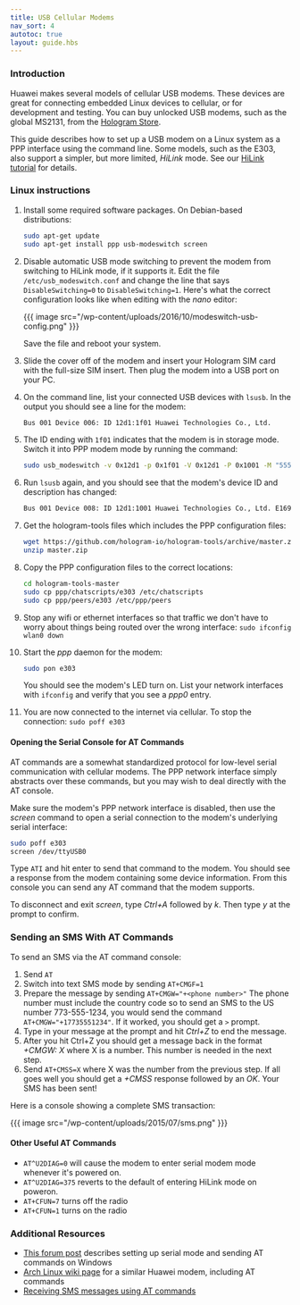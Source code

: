 ```yaml
---
title: USB Cellular Modems
nav_sort: 4
autotoc: true
layout: guide.hbs
---
```


### Introduction

Huawei makes several models of cellular USB modems. These devices are great for
connecting embedded Linux devices to cellular, or for development and testing.
You can buy unlocked USB modems, such as the global MS2131, from the
[Hologram Store](/store).

This guide describes how to set up a USB modem on a Linux system as a PPP
interface using the
command line. Some models, such as the E303, also support a simpler, but more
limited, *HiLink* mode. See our [HiLink tutorial](/docs/tutorials/e303-hilink/)
for details.

### Linux instructions

1. Install some required software packages. On Debian-based distributions:
   ```bash
   sudo apt-get update
   sudo apt-get install ppp usb-modeswitch screen
   ```
2. Disable automatic USB mode switching to prevent the modem from switching to
   HiLink mode, if it supports it.
   Edit the file `/etc/usb_modeswitch.conf` and change the
   line that says `DisableSwitching=0` to `DisableSwitching=1`. Here's
   what the correct configuration looks like when editing with the *nano*
   editor:

   {{{ image src="/wp-content/uploads/2016/10/modeswitch-usb-config.png" }}}

   Save the file and reboot your system.
3. Slide the cover off of the modem and insert your Hologram SIM card 
   with the full-size SIM insert. Then plug the modem into a USB port on your PC.
4. On the command line, list your connected USB devices with `lsusb`. In the 
   output you should see a line for the modem:
   ```bash
   Bus 001 Device 006: ID 12d1:1f01 Huawei Technologies Co., Ltd.
   ```
5. The ID ending with `1f01` indicates that the modem is in storage mode. Switch it into PPP
   modem mode by running the command:
   ```bash
   sudo usb_modeswitch -v 0x12d1 -p 0x1f01 -V 0x12d1 -P 0x1001 -M "55534243000000000000000000000611060000000000000000000000000000"
   ```
6. Run `lsusb` again, and you should see that the modem's device ID and
   description has changed:
   ```bash
   Bus 001 Device 008: ID 12d1:1001 Huawei Technologies Co., Ltd. E169/E620/E800 HSDPA Modem
   ```
7. Get the hologram-tools files which includes the PPP configuration
   files:
   ```bash
   wget https://github.com/hologram-io/hologram-tools/archive/master.zip
   unzip master.zip
   ```
8. Copy the PPP configuration files to the correct locations:
   ```bash
   cd hologram-tools-master
   sudo cp ppp/chatscripts/e303 /etc/chatscripts
   sudo cp ppp/peers/e303 /etc/ppp/peers
   ```
9.  Stop any wifi or ethernet interfaces so that traffic we don't have to worry about things being routed
    over the wrong interface: `sudo ifconfig wlan0 down`
10. Start the *ppp* daemon for the modem:
    ```bash
    sudo pon e303
    ```
    You should see the modem's LED turn on. List your network interfaces with
    `ifconfig` and verify that you see a *ppp0* entry.
11. You are now connected to the internet via cellular. To stop the
    connection: `sudo poff e303`

#### Opening the Serial Console for AT Commands

AT commands are a somewhat standardized protocol for low-level serial communication 
with cellular modems. The PPP network interface simply abstracts over these
commands, but you may wish to deal directly with the AT console.

Make sure the modem's PPP network interface is disabled, then
use the *screen* command to open a serial connection to
the modem's underlying serial interface:

```bash
sudo poff e303
screen /dev/ttyUSB0
```
Type `ATI` and hit enter to send that command to the modem. You should see a 
response from the modem containing some device information. From this console
you can send any AT command that the modem supports. 

To disconnect and exit *screen*, type *Ctrl+A* followed by *k*. Then type *y* 
at the prompt to confirm.


### Sending an SMS With AT Commands

To send an SMS via the AT command console:

1. Send `AT`
2. Switch into text SMS mode by sending `AT+CMGF=1`
3. Prepare the message by sending `AT+CMGW="+<phone number>"` The phone number 
   must include the country code so to send an SMS to the US number 773-555-1234,
   you would send the command `AT+CMGW="+17735551234"`. If it worked, you 
   should get a `>` prompt.
4. Type in your message at the prompt and hit *Ctrl+Z* to end the message.
5. After you hit Ctrl+Z you should get a message back in the format *+CMGW: X* 
   where X is a number. This number is needed in the next step.
6. Send `AT+CMSS=X` where X was the number from the previous step.
   If all goes well you should get a *+CMSS* response followed by an *OK*. 
   Your SMS has been sent!

Here is a console showing a complete SMS transaction:

{{{ image src="/wp-content/uploads/2015/07/sms.png" }}}

#### Other Useful AT Commands

* `AT^U2DIAG=0` will cause the modem to enter serial modem mode whenever it's
  powered on.
* `AT^U2DIAG=375` reverts to the default of entering HiLink mode on poweron.
* `AT+CFUN=7` turns off the radio
* `AT+CFUN=1` turns on the radio

### Additional Resources

* [This forum
  post](http://mybroadband.co.za/vb/showthread.php/507680-Huawei-HiLink-modems-%28E303-E3131-etc-%29?p=10250878&viewfull=1#post10250878)
  describes setting up serial mode and sending AT commands on Windows
* [Arch Linux wiki
  page](https://wiki.archlinux.org/index.php/Huawei_E1550_3G_modem) for a 
  similar Huawei modem, including AT commands
* [Receiving SMS messages using AT
  commands](http://www.smssolutions.net/tutorials/gsm/receivesmsat/)

